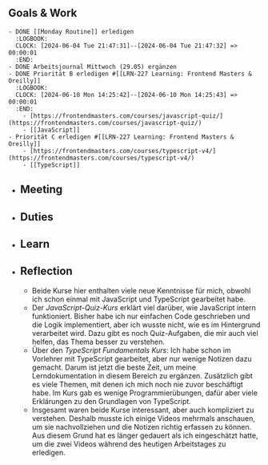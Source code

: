 ## Goals & Work
	- DONE [[Monday Routine]] erledigen
	  :LOGBOOK:
	  CLOCK: [2024-06-04 Tue 21:47:31]--[2024-06-04 Tue 21:47:32] =>  00:00:01
	  :END:
	- DONE Arbeitsjournal Mittwoch (29.05) ergänzen
	- DONE Priorität B erledigen #[[LRN-227 Learning: Frontend Masters & Oreilly]]
	  :LOGBOOK:
	  CLOCK: [2024-06-10 Mon 14:25:42]--[2024-06-10 Mon 14:25:43] =>  00:00:01
	  :END:
		- [https://frontendmasters.com/courses/javascript-quiz/](https://frontendmasters.com/courses/javascript-quiz/)
		- [[JavaScript]]
	- Priorität C erledigen #[[LRN-227 Learning: Frontend Masters & Oreilly]]
		- [https://frontendmasters.com/courses/typescript-v4/](https://frontendmasters.com/courses/typescript-v4/)
		- [[TypeScript]]
- ## Meeting
- ## Duties
- ## Learn
- ## Reflection
	- Beide Kurse hier enthalten viele neue Kenntnisse für mich, obwohl ich schon einmal mit JavaScript und TypeScript gearbeitet habe.
	- Der *JavaScript-Quiz-Kurs* erklärt viel darüber, wie JavaScript intern funktioniert. Bisher habe ich nur einfachen Code geschrieben und die Logik implementiert, aber ich wusste nicht, wie es im Hintergrund verarbeitet wird. Dazu gibt es noch Quiz-Aufgaben, die mir auch viel helfen, das Thema besser zu verstehen.
	- Über den *TypeScript Fundamentals Kurs*: Ich habe schon im Vorlehrer mit TypeScript gearbeitet, aber nur wenige Notizen dazu gemacht. Darum ist jetzt die beste Zeit, um meine Lerndokumentation in diesem Bereich zu ergänzen. Zusätzlich gibt es viele Themen, mit denen ich mich noch nie zuvor beschäftigt habe. Im Kurs gab es wenige Programmierübungen, dafür aber viele Erklärungen zu den Grundlagen von TypeScript.
	- Insgesamt waren beide Kurse interessant, aber auch kompliziert zu verstehen. Deshalb musste ich einige Videos mehrmals anschauen, um sie nachvollziehen und die Notizen richtig erfassen zu können. Aus diesem Grund hat es länger gedauert als ich eingeschätzt hatte, um die zwei Videos während des heutigen Arbeitstages zu erledigen.